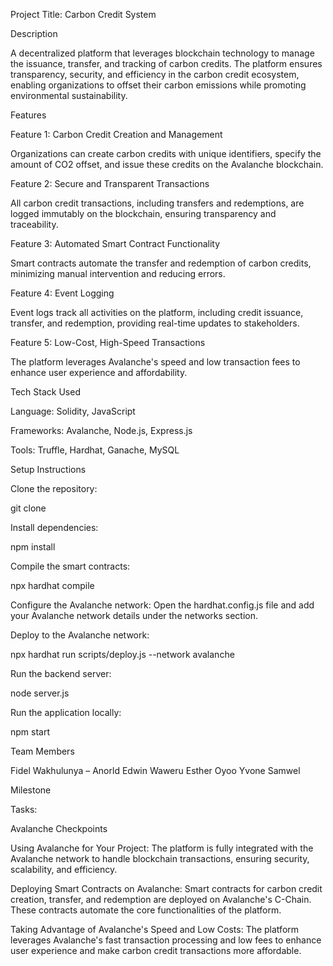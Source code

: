 Project Title: Carbon Credit System

Description

A decentralized platform that leverages blockchain technology to manage the issuance, transfer, and tracking of carbon credits. The platform ensures transparency, security, and efficiency in the carbon credit ecosystem, enabling organizations to offset their carbon emissions while promoting environmental sustainability.

Features

Feature 1: Carbon Credit Creation and Management

Organizations can create carbon credits with unique identifiers, specify the amount of CO2 offset, and issue these credits on the Avalanche blockchain.

Feature 2: Secure and Transparent Transactions

All carbon credit transactions, including transfers and redemptions, are logged immutably on the blockchain, ensuring transparency and traceability.

Feature 3: Automated Smart Contract Functionality

Smart contracts automate the transfer and redemption of carbon credits, minimizing manual intervention and reducing errors.

Feature 4: Event Logging

Event logs track all activities on the platform, including credit issuance, transfer, and redemption, providing real-time updates to stakeholders.

Feature 5: Low-Cost, High-Speed Transactions

The platform leverages Avalanche's speed and low transaction fees to enhance user experience and affordability.

Tech Stack Used

Language: Solidity, JavaScript

Frameworks: Avalanche, Node.js, Express.js

Tools: Truffle, Hardhat, Ganache, MySQL

Setup Instructions

Clone the repository:

git clone 

Install dependencies:

npm install

Compile the smart contracts:

npx hardhat compile

Configure the Avalanche network:
Open the hardhat.config.js file and add your Avalanche network details under the networks section.

Deploy to the Avalanche network:

npx hardhat run scripts/deploy.js --network avalanche

Run the backend server:

node server.js

Run the application locally:

npm start

Team Members

Fidel Wakhulunya – 
Anorld 
Edwin Waweru
Esther Oyoo
Yvone Samwel



Milestone


Tasks:



Avalanche Checkpoints

Using Avalanche for Your Project:
The platform is fully integrated with the Avalanche network to handle blockchain transactions, ensuring security, scalability, and efficiency.

Deploying Smart Contracts on Avalanche:
Smart contracts for carbon credit creation, transfer, and redemption are deployed on Avalanche's C-Chain. These contracts automate the core functionalities of the platform.

Taking Advantage of Avalanche's Speed and Low Costs:
The platform leverages Avalanche's fast transaction processing and low fees to enhance user experience and make carbon credit transactions more affordable.


